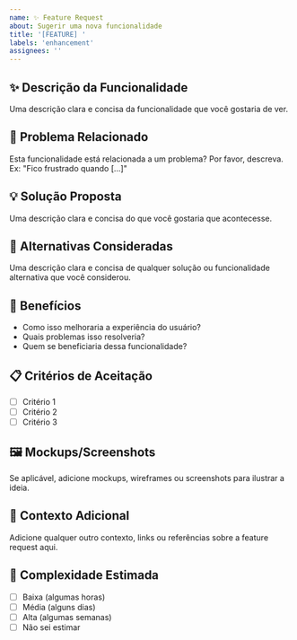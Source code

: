 ```yaml
---
name: ✨ Feature Request
about: Sugerir uma nova funcionalidade
title: '[FEATURE] '
labels: 'enhancement'
assignees: ''
---
```


## ✨ Descrição da Funcionalidade
Uma descrição clara e concisa da funcionalidade que você gostaria de ver.

## 🤔 Problema Relacionado
Esta funcionalidade está relacionada a um problema? Por favor, descreva.
Ex: "Fico frustrado quando [...]"

## 💡 Solução Proposta
Uma descrição clara e concisa do que você gostaria que acontecesse.

## 🔄 Alternativas Consideradas
Uma descrição clara e concisa de qualquer solução ou funcionalidade alternativa que você considerou.

## 🎯 Benefícios
- Como isso melhoraria a experiência do usuário?
- Quais problemas isso resolveria?
- Quem se beneficiaria dessa funcionalidade?

## 📋 Critérios de Aceitação
- [ ] Critério 1
- [ ] Critério 2
- [ ] Critério 3

## 🖼️ Mockups/Screenshots
Se aplicável, adicione mockups, wireframes ou screenshots para ilustrar a ideia.

## 📝 Contexto Adicional
Adicione qualquer outro contexto, links ou referências sobre a feature request aqui.

## 🔧 Complexidade Estimada
- [ ] Baixa (algumas horas)
- [ ] Média (alguns dias)
- [ ] Alta (algumas semanas)
- [ ] Não sei estimar
